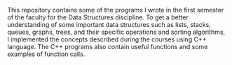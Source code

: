 This repository contains some of the programs I wrote in the first semester of the faculty for the Data Structures discipline. To get a better understanding of some important data structures such as lists, stacks, queues, graphs, trees, and their specific operations and sorting algorithms,  I implemented the concepts described during the courses using C++ language. The C++ programs also contain useful functions and some examples of function calls. 
